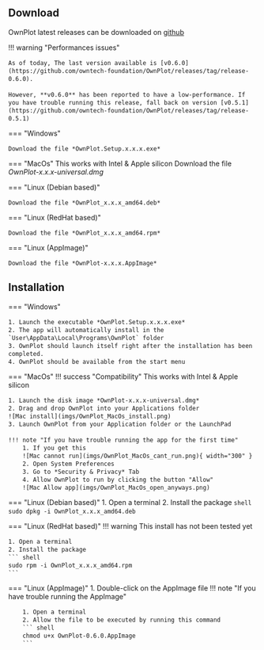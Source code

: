 
## Download
OwnPlot latest releases can be downloaded on [github](https://github.com/owntech-foundation/OwnPlot/releases)

!!! warning "Performances issues"

	As of today, The last version available is [v0.6.0](https://github.com/owntech-foundation/OwnPlot/releases/tag/release-0.6.0).

	However, **v0.6.0** has been reported to have a low-performance. If you have trouble running this release, fall back on version [v0.5.1](https://github.com/owntech-foundation/OwnPlot/releases/tag/release-0.5.1)

=== "Windows"

	Download the file *OwnPlot.Setup.x.x.x.exe*

=== "MacOs"
	This works with Intel & Apple silicon
	Download the file *OwnPlot-x.x.x-universal.dmg*

=== "Linux (Debian based)"

	Download the file *OwnPlot_x.x.x_amd64.deb*

=== "Linux (RedHat based)"

	Download the file *OwnPlot_x.x.x_amd64.rpm*

=== "Linux (AppImage)"

	Download the file *OwnPlot-x.x.x.AppImage*

## Installation

=== "Windows"

	1. Launch the executable *OwnPlot.Setup.x.x.x.exe*
	2. The app will automatically install in the `User\AppData\Local\Programs\OwnPlot` folder
	3. OwnPlot should launch itself right after the installation has been completed.
	4. OwnPlot should be available from the start menu

=== "MacOs"
	!!! success "Compatibility"
		This works with Intel & Apple silicon
	
	1. Launch the disk image *OwnPlot-x.x.x-universal.dmg*
	2. Drag and drop OwnPlot into your Applications folder 
	![Mac install](imgs/OwnPlot_MacOs_install.png)
	3. Launch OwnPlot from your Application folder or the LaunchPad

	!!! note "If you have trouble running the app for the first time"
		1. If you get this
		![Mac cannot run](imgs/OwnPlot_MacOs_cant_run.png){ width="300" }
		2. Open System Preferences
		3. Go to *Security & Privacy* Tab
		4. Allow OwnPlot to run by clicking the button "Allow"
		![Mac Allow app](imgs/OwnPlot_MacOs_open_anyways.png)

=== "Linux (Debian based)"
	1. Open a terminal
	2. Install the package
	``` shell
	sudo dpkg -i OwnPlot_x.x.x_amd64.deb
	```

=== "Linux (RedHat based)"
	!!! warning
		This install has not been tested yet

	1. Open a terminal
	2. Install the package
	``` shell
	sudo rpm -i OwnPlot_x.x.x_amd64.rpm
	```

=== "Linux (AppImage)"
	1. Double-click on the AppImage file
	!!! note "If you have trouble running the AppImage"

		1. Open a terminal
		2. Allow the file to be executed by running this command
		``` shell
		chmod u+x OwnPlot-0.6.0.AppImage
		```